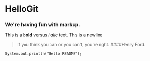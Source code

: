 # HelloGit
### We're having fun with markup.

This is a **bold** versus _italic_ text.
This is a newline

>If you think you can or you can't, you're right. 
####Henry Ford.

```
System.out.println("Hello README");


